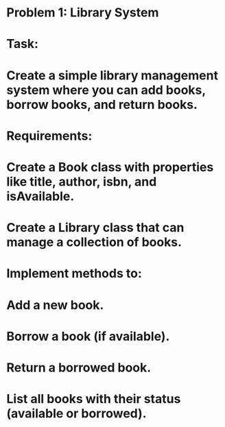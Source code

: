 # Problem 1: Library System
# Task:
# Create a simple library management system where you can add books, borrow books, and return books.

# Requirements:

# Create a Book class with properties like title, author, isbn, and isAvailable.
# Create a Library class that can manage a collection of books.
# Implement methods to:
# Add a new book.
# Borrow a book (if available).
# Return a borrowed book.
# List all books with their status (available or borrowed).